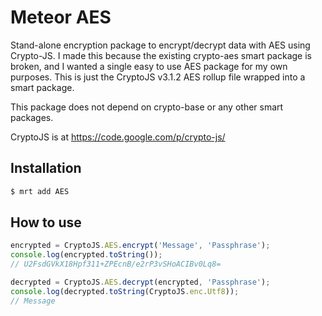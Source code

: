 # Meteor AES
Stand-alone encryption package to encrypt/decrypt data with AES using Crypto-JS. I made this because the existing crypto-aes smart package is broken, and I wanted a single easy to use AES package for my own purposes. This is just the CryptoJS v3.1.2 AES rollup file wrapped into a smart package.

This package does not depend on crypto-base or any other smart packages.

CryptoJS is at https://code.google.com/p/crypto-js/

## Installation

``` sh
$ mrt add AES
```

## How to use


``` javascript
encrypted = CryptoJS.AES.encrypt('Message', 'Passphrase');
console.log(encrypted.toString());
// U2FsdGVkX18Hpf311+ZPEcnB/e2rP3vSHoACIBv0Lq8=

decrypted = CryptoJS.AES.decrypt(encrypted, 'Passphrase');
console.log(decrypted.toString(CryptoJS.enc.Utf8));
// Message
```
